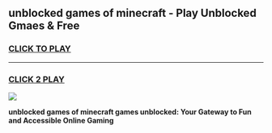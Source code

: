 
## unblocked games of minecraft - Play Unblocked Gmaes & Free
<h3>
<a href="https://premium.freeplayer.one?title=unblocked_games_of_minecraft&ref=19F">CLICK TO PLAY</a></h3>
<hr>

<h3>
<a href="https://premium.freeplayer.one?title=unblocked_games_of_minecraft&ref=19F">CLICK 2 PLAY</a>
  
</h3>

<a href="https://premium.freeplayer.one?title=unblocked_games_of_minecraft&ref=19F/"><img src="https://clearcache.store/games.png"></a>


**unblocked games of minecraft games unblocked: Your Gateway to Fun and Accessible Online Gaming**
